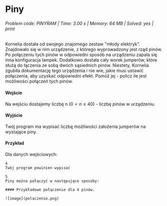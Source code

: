 # Piny
###### Problem code: PINYRAM \| Time: 3.00 s \| Memory: 64 MB \| Solved: yes \| print

Kornelia dostała od swojego znajomego zestaw "młody elektryk". Znajdowało się w nim urządzenie, z którego wyprowadzony jest rząd pinów. Po połączeniu tych pinów w odpowiedni sposób na urządzeniu zapala się inna konfiguracja lampek. Dodatkowo dostała cały worek jumperów, które służą do łączenia ze sobą dwóch sąsiednich pinów. Niestety, Kornelia zgubiła dokumentację tego urządzenia i nie wie, jakie musi ustawić połączenia, aby uzyskać odpowiedni efekt. Pomóż jej - policz ile jest możliwości połączeń tych pinów.

#### Wejście
Na wejściu dostajemy liczbę n $(0 < n \leq 40)$ - liczbę pinów w urządzeniu.

#### Wyjście
Twój program ma wypisać liczbę możliwości założenia jumperów na wystające piny.

#### Przykład
Dla danych wejściowych:

```
4
Twój program powinien wypisać

5
Piny można połączyć w następujące sposoby:

#### Przykładowe połączenie dla 4 pinów.

![image](polaczenie.png)
```
